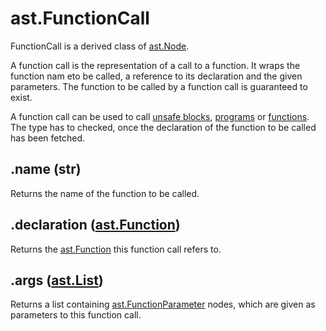 # ast.FunctionCall

FunctionCall is a derived class of [ast.Node](Node).

A function call is the representation of a call to a function. It wraps the function nam eto be called, a reference to its declaration and the given parameters. The function to be called by a function call is guaranteed to exist.

A function call can be used to call [unsafe blocks](Unsafe), [programs](Program) or [functions](Function). The type has to checked, once the declaration of the function to be called has been fetched. 

## .name (str)

Returns the name of the function to be called.

## .declaration ([ast.Function](Function))

Returns the [ast.Function](Function) this function call refers to.

## .args ([ast.List](List))

Returns a list containing [ast.FunctionParameter](FunctionParameter) nodes, which are given as parameters to this function call.
